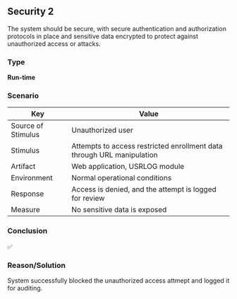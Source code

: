 ## Security 2

The system should be secure, with secure authentication and authorization protocols in place and sensitive data encrypted to protect against unauthorized access or attacks.

### Type
**Run-time**

### Scenario

| Key                | Value |
|--------------------|-------|
| Source of Stimulus | Unauthorized user |
| Stimulus           | Attempts to access restricted enrollment data through URL manipulation |
| Artifact           | Web application, USRLOG module |
| Environment        | Normal operational conditions |
| Response           | Access is denied, and the attempt is logged for review |
| Measure            | No sensitive data is exposed |

### Conclusion
✅

### Reason/Solution
System successfully blocked the unauthorized access attmept and logged it for auditing.
